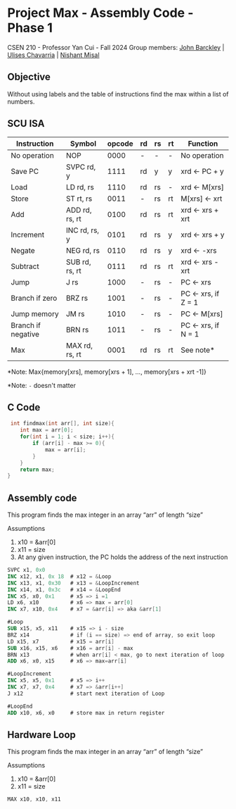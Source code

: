 # Project Max - Assembly Code - Phase 1
CSEN 210 - Professor Yan Cui - Fall 2024
Group members: [John Barckley](mailto:jbarckley@scu.edu) | [Ulises Chavarria](mailto:uchavarria@scu.edu) | [Nishant Misal](mailto:nmisal@scu.edu)

## Objective
Without using labels and the table of instructions find the max within a list of numbers.

## SCU ISA
| Instruction        | Symbol         | opcode | rd  | rs  | rt  | Function            |
| ------------------ | -------------- | ------ | --- | --- | --- | ------------------- |
| No operation       | NOP            | 0000   | -   | -   | -   | No operation        |
| Save PC            | SVPC rd, y     | 1111   | rd  | y   | y   | xrd <- PC + y       |
| Load               | LD rd, rs      | 1110   | rd  | rs  | -   | xrd <- M[xrs]       |
| Store              | ST rt, rs      | 0011   | -   | rs  | rt  | M[xrs] <- xrt       |
| Add                | ADD rd, rs, rt | 0100   | rd  | rs  | rt  | xrd <- xrs + xrt    |
| Increment          | INC rd, rs, y  | 0101   | rd  | rs  | y   | xrd <- xrs + y      |
| Negate             | NEG rd, rs     | 0110   | rd  | rs  | y   | xrd <- -xrs         |
| Subtract           | SUB rd, rs, rt | 0111   | rd  | rs  | rt  | xrd <- xrs - xrt    |
| Jump               | J rs           | 1000   | -   | rs  | -   | PC <- xrs           |
| Branch if zero     | BRZ rs         | 1001   | -   | rs  | -   | PC <- xrs, if Z = 1 |
| Jump memory        | JM rs          | 1010   | -   | rs  | -   | PC <- M[xrs]        |
| Branch if negative | BRN rs         | 1011   | -   | rs  | -   | PC <- xrs, if N = 1 |
| Max                | MAX rd, rs, rt | 0001   | rd  | rs  | rt  | See note*           |

*Note: Max{memory[xrs], memory[xrs + 1], …, memory[xrs + xrt -1]}

*Note: `-` doesn't matter 


## C Code
```c
 int findmax(int arr[], int size){
    int max = arr[0]; 
    for(int i = 1; i < size; i++){
        if (arr[i] - max >= 0){
            max = arr[i]; 
        }
    }
    return max;
}
```

## Assembly code
This program finds the max integer in an array “arr” of length “size”

Assumptions
1. x10 = &arr[0]
2. x11 = size
3. At any given instruction, the PC holds the address of the next instruction

```nasm
SVPC x1, 0x0
INC x12, x1, 0x 18  # x12 = &Loop
INC x13, x1, 0x30   # x13 = &LoopIncrement
INC x14, x1, 0x3c   # x14 = &LoopEnd
INC x5, x0, 0x1     # x5 => i =1
LD x6, x10          # x6 => max = arr[0]
INC x7, x10, 0x4    # x7 = &arr[i] => aka &arr[1]

#Loop
SUB x15, x5, x11    # x15 => i - size
BRZ x14             # if (i == size) => end of array, so exit loop
LD x15, x7          # x15 = arr[i]
SUB x16, x15, x6    # x16 = arr[i] - max
BRN x13             # when arr[i] < max, go to next iteration of loop
ADD x6, x0, x15     # x6 => max=arr[i]

#LoopIncrement
INC x5, x5, 0x1     # x5 => i++
INC x7, x7, 0x4     # x7 => &arr[i++]
J x12               # start next iteration of Loop

#LoopEnd
ADD x10, x6, x0     # store max in return register
```

## Hardware Loop
This program finds the max integer in an array “arr” of length “size”

Assumptions
1. x10 = &arr[0]
2. x11 = size

```nasm
MAX x10, x10, x11
```